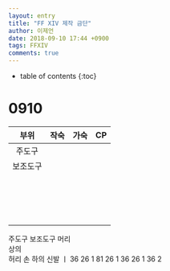 ```yaml
---
layout: entry
title: "FF XIV 제작 금단"
author: 이제언
date: 2018-09-10 17:44 +0900
tags: FFXIV 
comments: true
--- 
```

* table of contents
{:toc}

# 0910

|   부위   |  작숙  |  가숙  |   CP   |
|:--------:|:------:|:------:|:------:|
|  주도구  |        |        |        |
| 보조도구 |        |        |        |
|          |        |        |        |
|          |        |        |        |
|          |        |        |        |
|          |        |        |        |
|          |        |        |        |
|          |        |        |        |
|          |        |        |        |
|          |        |        |        |
|          |        |        |        |
|          |        |        |        |
|          |        |        |        |
|          |        |        |        |
|          |        |        |        |
|          |        |        |        |
|          |        |        |        |
|          |        |        |        |
|          |        |        |        |


주도구
보조도구
머리   
상의     
허리
손
하의
신발
ㅣ
36 26 1
81 26 1
36 26 1
36 2

